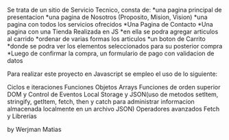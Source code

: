 Se trata de un sitio de Servicio Tecnico, consta de:
*una pagina principal de presentacion
*una pagina de Nosotros (Proposito, Mision, Vision)
*una pagina con todos los servicios ofrecidos
*Una Pagina de Contacto
*Una pagina con una Tienda Realizada en JS
    *en ella se podra agregar articulos al carrido
    *ordenar de varias formas los articulos
    *un boton de Carrito
        *donde se podra ver los elementos seleccionados para su posterior compra
    *Luego de confirmar la compra, un formulario de pago con validacion de datos






Para realizar este proyecto en Javascript se empleo el uso de lo siguiente:

Ciclos e iteraciones
Funciones
Objetos
Arrays
Funciones de orden superior
DOM y Control de Eventos
Local Storage y JSON(uso de metodos setItem, stringify, getItem, fetch, then y catch para administrar informacion almacenada localmente en un archivo JSON)
Operadores avanzados
Fetch y Librerías



by Werjman Matias